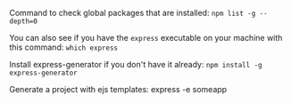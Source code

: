 Command to check global packages that are installed: `npm list -g --depth=0`

You can also see if you have the `express` executable on your machine with this command: `which express`

Install express-generator if you don't have it already: `npm install -g express-generator`

Generate a project with ejs templates: express -e someapp
